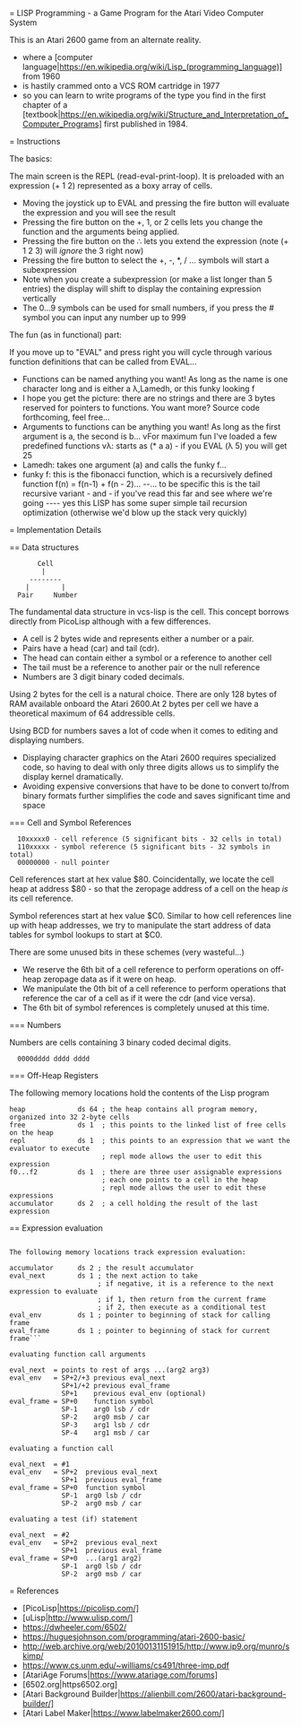 = LISP Programming - a Game Program for the Atari Video Computer System

This is an Atari 2600 game from an alternate reality.

- where a [computer language|https://en.wikipedia.org/wiki/Lisp_(programming_language)] from 1960 
- is hastily crammed onto a VCS ROM cartridge in 1977
- so you can learn to write programs of the type you find in the first chapter of a [textbook|https://en.wikipedia.org/wiki/Structure_and_Interpretation_of_Computer_Programs] first published in 1984.

= Instructions

The basics:

The main screen is the REPL (read-eval-print-loop). It is preloaded with an expression (+ 1 2) represented as a boxy array of cells.
- Moving the joystick up to EVAL and pressing the fire button will evaluate the expression and you will see the result
- Pressing the fire button on the +, 1, or 2 cells lets you change the function and the arguments being applied.
- Pressing the fire button on the ∴ lets you extend the expression (note (+ 1 2 3) will *ignore* the 3 right now)
- Pressing the fire button to select the +, -, *, / ... symbols will start a subexpression
- Note when you create a subexpression (or make a list longer than 5 entries)  the display will shift to display the containing expression vertically
- The 0...9 symbols can be used for small numbers, if you press the # symbol you can input any number up to 999
 
The fun (as in functional) part:

If you move up to "EVAL" and press right you will cycle through various function definitions that can be called from EVAL...
- Functions can be named anything you want! As long as the name is one character long and is either a λ,Lamedh, or this funky looking f
- I hope you get the picture: there are no strings and there are 3 bytes reserved for pointers to functions. You want more? Source code forthcoming, feel free...
- Arguments to functions can be anything you want! As long as the first argument is a, the second is b...
vFor maximum fun I've loaded a few predefined functions 
vλ: starts as (* a a) - if you EVAL (λ 5) you will get 25
- Lamedh: takes one argument (a) and calls the funky f...
- funky f: this is the fibonacci function, which is a recursively defined function f(n) = f(n-1) + f(n - 2)...
--... to be specific this is the tail recursive variant - and - if you've read this far and see where we're going ---- yes this LISP has some super simple tail recursion optimization (otherwise we'd blow up the stack very quickly)

= Implementation Details

== Data structures

```
       Cell
        |
     --------
    |        | 
  Pair     Number
```

The fundamental data structure in vcs-lisp is the cell. This concept borrows directly from PicoLisp although with a few differences.

 - A cell is 2 bytes wide and represents either a number or a pair. 
 - Pairs have a head (car) and tail (cdr). 
  - The head can contain either a symbol or a reference to another cell
  - The tail must be a reference to another pair or the null reference
 - Numbers are 3 digit binary coded decimals. 

Using 2 bytes for the cell is a natural choice. There are only 128 bytes of RAM available onboard the Atari 2600.At 2 bytes per cell we have a theoretical maximum of 64 addressible cells. 
 
Using BCD for numbers saves a lot of code when it comes to editing and displaying numbers. 
- Displaying character graphics on the Atari 2600 requires specialized code, so having to deal with only three digits allows us to simplify the display kernel dramatically. 
- Avoiding expensive conversions that have to be done to convert to/from binary formats further simplifies the code and saves significant time and space

=== Cell and Symbol References

```
  10xxxxx0 - cell reference (5 significant bits - 32 cells in total)
  110xxxxx - symbol reference (5 significant bits - 32 symbols in total)
  00000000 - null pointer
```

Cell references start at hex value $80. Coincidentally, we locate the cell heap at address $80 - so that the zeropage address of a cell on the heap *is* its cell reference. 

Symbol references start at hex value $C0. Similar to how cell references line up with heap addresses, we try to manipulate the start address of data tables for symbol lookups to start at $C0.

There are some unused bits in these schemes (very wasteful...)
- We reserve the 6th bit of a cell reference to perform operations on off-heap zeropage data as if it were on heap.
- We manipulate the 0th bit of a cell reference to perform operations that reference the car of a cell as if it were the cdr (and vice versa).
- The 6th bit of symbol references is completely unused at this time.


=== Numbers

Numbers are cells containing 3 binary coded decimal digits. 

```
  0000dddd dddd dddd
```

=== Off-Heap Registers

The following memory locations hold the contents of the Lisp program

```
heap             ds 64 ; the heap contains all program memory, organized into 32 2-byte cells
free             ds 1  ; this points to the linked list of free cells on the heap
repl             ds 1  ; this points to an expression that we want the evaluator to execute
                       ; repl mode allows the user to edit this expression
f0...f2          ds 1  ; there are three user assignable expressions
                       ; each one points to a cell in the heap
                       ; repl mode allows the user to edit these expressions
accumulator      ds 2  ; a cell holding the result of the last expression
```

== Expression evaluation
```

The following memory locations track expression evaluation:

accumulator      ds 2 ; the result accumulator
eval_next        ds 1 ; the next action to take
                      ; if negative, it is a reference to the next expression to evaluate
                      ; if 1, then return from the current frame
                      ; if 2, then execute as a conditional test
eval_env         ds 1 ; pointer to beginning of stack for calling frame
eval_frame       ds 1 ; pointer to beginning of stack for current frame```

evaluating function call arguments

eval_next  = points to rest of args ...(arg2 arg3)
eval_env   = SP+2/+3 previous eval_next
             SP+1/+2 previous eval_frame
             SP+1    previous eval_env (optional)
eval_frame = SP+0    function symbol
             SP-1    arg0 lsb / cdr
             SP-2    arg0 msb / car
             SP-3    arg1 lsb / cdr
             SP-4    arg1 msb / car

evaluating a function call

eval_next  = #1
eval_env   = SP+2  previous eval_next
             SP+1  previous eval_frame
eval_frame = SP+0  function symbol
             SP-1  arg0 lsb / cdr
             SP-2  arg0 msb / car

evaluating a test (if) statement 

eval_next  = #2 
eval_env   = SP+2  previous eval_next
             SP+1  previous eval_frame
eval_frame = SP+0  ...(arg1 arg2)
             SP-1  arg0 lsb / cdr
             SP-2  arg0 msb / car
```

= References
- [PicoLisp|https://picolisp.com/]
- [uLisp|http://www.ulisp.com/]
- https://dwheeler.com/6502/
- https://huguesjohnson.com/programming/atari-2600-basic/ 
- http://web.archive.org/web/20100131151915/http://www.ip9.org/munro/skimp/
- https://www.cs.unm.edu/~williams/cs491/three-imp.pdf
- [AtariAge Forums|https://www.atariage.com/forums]
- [6502.org|https6502.org]
- [Atari Background Builder|https://alienbill.com/2600/atari-background-builder/]
- [Atari Label Maker|https://www.labelmaker2600.com/]

